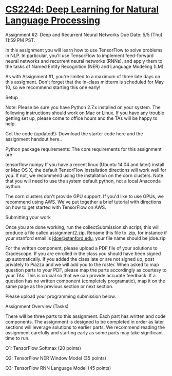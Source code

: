[CS224d: Deep Learning for Natural Language Processing](http://cs224d.stanford.edu/)
====================================================================================
Assignment #2: Deep and Recurrent Neural Networks
Due Date: 5/5 (Thu) 11:59 PM PST.

In this assignment you will learn how to use TensorFlow to solve problems in NLP. In particular, you'll use TensorFlow to implement feed-forward neural networks and recurrent neural networks (RNNs), and apply them to the tasks of Named Entity Recognition (NER) and Language Modeling (LM).

As with Assignment #1, you're limited to a maximum of three late days on this assigment. Don't forget that the in-class midterm is scheduled for May 10, so we recommend starting this one early!

Setup

Note: Please be sure you have Python 2.7.x installed on your system. The following instructions should work on Mac or Linux. If you have any trouble getting set up, please come to office hours and the TAs will be happy to help.

Get the code (updated!): Download the starter code here and the assignment handout here..

Python package requirements: The core requirements for this assignment are

tensorflow
numpy
If you have a recent linux (Ubuntu 14.04 and later) install or Mac OS X, the default TensorFlow installation directions will work well for you. If not, we recommend using the installation on the corn clusters. Note that you will need to use the system default python, not a local Anaconda python.

The corn clusters don't provide GPU support. If you'd like to use GPUs, we recommend using AWS. We've put together a brief tutorial with directions on how to get started with TensorFlow on AWS.

Submitting your work

Once you are done working, run the collectSubmission.sh script; this will produce a file called assignment2.zip. Rename this file to <your-sunet-id>.zip, for instance if your stanford email is jdoe@stanford.edu, your file name should be jdoe.zip

For the written component, please upload a PDF file of your solutions to Gradescope. If you are enrolled in the class you should have been signed up automatically. If you added the class late or are not signed up, post privately to Piazza and we will add you to the roster. When asked to map question parts to your PDF, please map the parts accordingly as courtesy to your TAs. This is crucial so that we can provide accurate feedback. If a question has no written component (completely programatic), map it on the same page as the previous section or next section.

Please upload your programming submission below.


Assignment Overview (Tasks)

There will be three parts to this assignment. Each part has written and code components. The assignment is designed to be completed in order as later sections will leverage solutions to earlier parts. We recommend reading the assignment carefully and starting early as some parts may take significant time to run.

Q1: TensorFlow Softmax (20 points)

Q2: TensorFlow NER Window Model (35 points)

Q3: TensorFlow RNN Language Model (45 points)